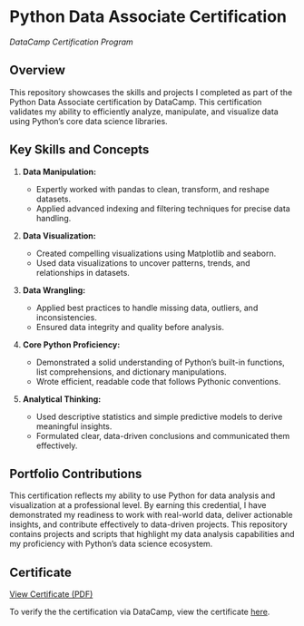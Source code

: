 # Python Data Associate Certification
*DataCamp Certification Program*

## Overview

This repository showcases the skills and projects I completed as part of the Python Data Associate certification by DataCamp. This certification validates my ability to efficiently analyze, manipulate, and visualize data using Python’s core data science libraries.

## Key Skills and Concepts

1. **Data Manipulation:**
   - Expertly worked with pandas to clean, transform, and reshape datasets.
   - Applied advanced indexing and filtering techniques for precise data handling.

2. **Data Visualization:**
   - Created compelling visualizations using Matplotlib and seaborn.
   - Used data visualizations to uncover patterns, trends, and relationships in datasets.

3. **Data Wrangling:**
   - Applied best practices to handle missing data, outliers, and inconsistencies.
   - Ensured data integrity and quality before analysis.

4. **Core Python Proficiency:**
   - Demonstrated a solid understanding of Python’s built-in functions, list comprehensions, and dictionary manipulations.
   - Wrote efficient, readable code that follows Pythonic conventions.

5. **Analytical Thinking:**
   - Used descriptive statistics and simple predictive models to derive meaningful insights.
   - Formulated clear, data-driven conclusions and communicated them effectively.

## Portfolio Contributions

This certification reflects my ability to use Python for data analysis and visualization at a professional level. By earning this credential, I have demonstrated my readiness to work with real-world data, deliver actionable insights, and contribute effectively to data-driven projects. This repository contains projects and scripts that highlight my data analysis capabilities and my proficiency with Python’s data science ecosystem.

## Certificate

[View Certificate (PDF)](certificate.pdf)

To verify the the certification via DataCamp, view the certificate [here](https://www.datacamp.com/certificate/PDA0017721155393).